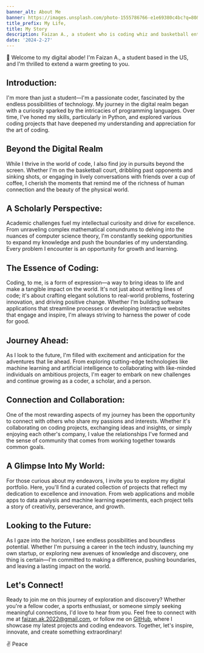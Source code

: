 ```yaml
---
banner_alt: About Me
banner: https://images.unsplash.com/photo-1555786766-e1e69380c4bc?q=80&w=2068&auto=format&fit=crop&ixlib=rb-4.0.3&ixid=M3wxMjA3fDB8MHxwaG90by1wYWdlfHx8fGVufDB8fHx8fA%3D%3D
title_prefix: My Life,
title: My Story
description: Faizan A., a student who is coding whiz and basketball enthusiast in the US, embraces technology, sports, and community with passion and curiosity.
date: '2024-2-27'
---
```


👋 Welcome to my digital abode! I'm Faizan A., a student based in the US, and I'm thrilled to extend a warm greeting to you.

## **Introduction:**

I'm more than just a student—I'm a passionate coder, fascinated by the endless possibilities of technology. My journey in the digital realm began with a curiosity sparked by the intricacies of programming languages. Over time, I've honed my skills, particularly in Python, and explored various coding projects that have deepened my understanding and appreciation for the art of coding.

## **Beyond the Digital Realm**

While I thrive in the world of code, I also find joy in pursuits beyond the screen. Whether I'm on the basketball court, dribbling past opponents and sinking shots, or engaging in lively conversations with friends over a cup of coffee, I cherish the moments that remind me of the richness of human connection and the beauty of the physical world.

## **A Scholarly Perspective:**

Academic challenges fuel my intellectual curiosity and drive for excellence. From unraveling complex mathematical conundrums to delving into the nuances of computer science theory, I'm constantly seeking opportunities to expand my knowledge and push the boundaries of my understanding. Every problem I encounter is an opportunity for growth and learning.

## **The Essence of Coding:**

Coding, to me, is a form of expression—a way to bring ideas to life and make a tangible impact on the world. It's not just about writing lines of code; it's about crafting elegant solutions to real-world problems, fostering innovation, and driving positive change. Whether I'm building software applications that streamline processes or developing interactive websites that engage and inspire, I'm always striving to harness the power of code for good.

## **Journey Ahead:**

As I look to the future, I'm filled with excitement and anticipation for the adventures that lie ahead. From exploring cutting-edge technologies like machine learning and artificial intelligence to collaborating with like-minded individuals on ambitious projects, I'm eager to embark on new challenges and continue growing as a coder, a scholar, and a person.

## **Connection and Collaboration:**

One of the most rewarding aspects of my journey has been the opportunity to connect with others who share my passions and interests. Whether it's collaborating on coding projects, exchanging ideas and insights, or simply enjoying each other's company, I value the relationships I've formed and the sense of community that comes from working together towards common goals.

## **A Glimpse Into My World:**

For those curious about my endeavors, I invite you to explore my digital portfolio. Here, you'll find a curated collection of projects that reflect my dedication to excellence and innovation. From web applications and mobile apps to data analysis and machine learning experiments, each project tells a story of creativity, perseverance, and growth.

## **Looking to the Future:**

As I gaze into the horizon, I see endless possibilities and boundless potential. Whether I'm pursuing a career in the tech industry, launching my own startup, or exploring new avenues of knowledge and discovery, one thing is certain—I'm committed to making a difference, pushing boundaries, and leaving a lasting impact on the world.

## **Let's Connect!**

Ready to join me on this journey of exploration and discovery? Whether you're a fellow coder, a sports enthusiast, or someone simply seeking meaningful connections, I'd love to hear from you. Feel free to connect with me at [faizan.ak.2022@gmail.com](mailto:faizan.ak.2022@gmail.com), or follow me on [GitHub](https://github.com/babysharkdoodoo), where I showcase my latest projects and coding endeavors. Together, let's inspire, innovate, and create something extraordinary!

✌️ Peace
